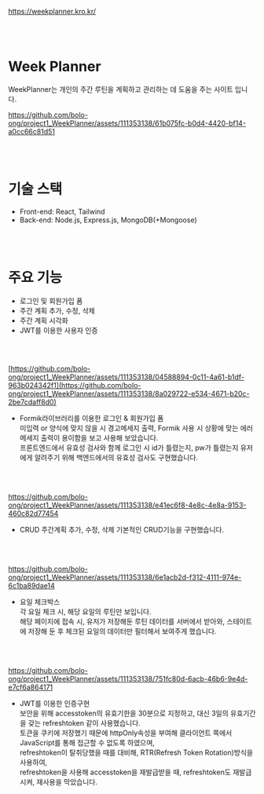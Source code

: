 https://weekplanner.kro.kr/


</br>
</br>


# Week Planner
WeekPlanner는 개인의 주간 루틴을 계획하고 관리하는 데 도움을 주는 사이트 입니다.


https://github.com/bolo-ong/project1_WeekPlanner/assets/111353138/61b075fc-b0d4-4420-bf14-a0cc66c81d51


</br>
</br>


# 기술 스택</br>
- Front-end: React, Tailwind</br>
- Back-end: Node.js, Express.js, MongoDB(+Mongoose)


</br>
</br>


# 주요 기능</br>
- 로그인 및 회원가입 폼</br>
- 주간 계획 추가, 수정, 삭제</br>
- 주간 계획 시각화</br>
- JWT를 이용한 사용자 인증
##


</br>


[https://github.com/bolo-ong/project1_WeekPlanner/assets/111353138/04588894-0c11-4a61-b1df-963b024342f1](https://github.com/bolo-ong/project1_WeekPlanner/assets/111353138/8a029722-e534-4671-b20c-2be7cdaff8d0)


- Formik라이브러리를 이용한 로그인 & 회원가입 폼</br>
  미입력 or 양식에 맞지 않을 시 경고메세지 출력,
  Formik 사용 시 상황에 맞는 에러메세지 출력이 용이함을 보고 사용해 보았습니다.</br>
  프론트엔드에서 유효성 검사와 함께 로그인 시 id가 틀렸는지, pw가 틀렸는지 유저에게 알려주기 위해 백엔드에서의 유효성 검사도 구현했습니다.


</br>
</br>


https://github.com/bolo-ong/project1_WeekPlanner/assets/111353138/e41ec6f8-4e8c-4e8a-9153-460c82d77454

- CRUD
  주간계획 추가, 수정, 삭제 기본적인 CRUD기능을 구현했습니다.


</br>
</br>


https://github.com/bolo-ong/project1_WeekPlanner/assets/111353138/6e1acb2d-f312-4111-974e-6c1ba89dae14
- 요일 체크박스</br>
  각 요일 체크 시, 해당 요일의 루틴만 보입니다.</br>
  해당 페이지에 접속 시, 유저가 저장해둔 루틴 데이터를 서버에서 받아와, 스테이트에 저장해 둔 후 체크된 요일의 데이터만 필터해서 보여주게 했습니다.
  

</br>
</br>


https://github.com/bolo-ong/project1_WeekPlanner/assets/111353138/751fc80d-6acb-46b6-9e4d-e7cf6a864171
- JWT를 이용한 인증구현 </br>
  보안을 위해 accesstoken의 유효기한을 30분으로 지정하고, 대신 3일의 유효기간을 갖는 refreshtoken 같이 사용했습니다. </br>
  토큰을 쿠키에 저장했기 때문에 httpOnly속성을 부여해 클라이언트 쪽에서 JavaScript를 통해 접근할 수 없도록 하였으며, </br>
  refreshtoken이 탈취당했을 때를 대비해, RTR(Refresh Token Rotation)방식을 사용하여, </br>
  refreshtoken을 사용해 accesstoken을 재발급받을 때, refreshtoken도 재발급 시켜, 재사용을 막았습니다.
